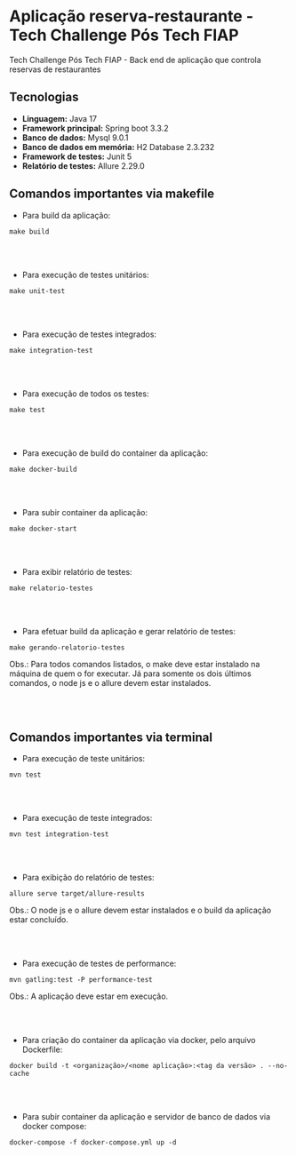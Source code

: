# Aplicação reserva-restaurante - Tech Challenge Pós Tech FIAP

Tech Challenge Pós Tech FIAP - Back end de aplicação que controla reservas de restaurantes

## **Tecnologias** 

* **Linguagem:** Java 17
* **Framework principal:** Spring boot 3.3.2
* **Banco de dados:** Mysql 9.0.1
* **Banco de dados em memória:** H2 Database 2.3.232
* **Framework de testes:** Junit 5
* **Relatório de testes:** Allure 2.29.0

## **Comandos importantes via makefile**

* Para build da aplicação:
```shell
make build
```

<br><br/>

* Para execução de testes unitários:
```shell
make unit-test
```

<br><br/>

* Para execução de testes integrados:
```shell
make integration-test
```

<br><br/>

* Para execução de todos os testes:
```shell
make test
```

<br><br/>

* Para execução de build do container da aplicação:
```shell
make docker-build
```

<br><br/>

* Para subir container da aplicação:
```shell
make docker-start
```

<br><br/>

* Para exibir relatório de testes:
```shell
make relatorio-testes
```

<br><br/>

* Para efetuar build da aplicação e gerar relatório de testes:
```shell
make gerando-relatorio-testes
```
Obs.: Para todos comandos listados, o make deve estar instalado na máquina de quem o for executar. Já para somente os dois últimos comandos, o node js e o allure devem estar instalados. 

<br><br/>

## **Comandos importantes via terminal**

* Para execução de teste unitários:
```shell
mvn test
```

<br><br/>

* Para execução de teste integrados:
```shell
mvn test integration-test
```

<br><br/>

* Para exibição do relatório de testes:
```shell
allure serve target/allure-results
```
Obs.: O node js e o allure devem estar instalados e o build da aplicação estar concluído.

<br><br/>

* Para execução de testes de performance:
```shell
mvn gatling:test -P performance-test
```
Obs.: A aplicação deve estar em execução.

<br><br/>

* Para criação do container da aplicação via docker, pelo arquivo Dockerfile:
```shell
docker build -t <organização>/<nome aplicação>:<tag da versão> . --no-cache
```

<br><br/>

* Para subir container da aplicação e servidor de banco de dados via docker compose:
```shell
docker-compose -f docker-compose.yml up -d
```